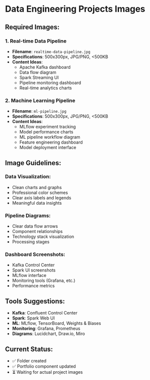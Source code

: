 # Data Engineering Projects Images

## Required Images:

### 1. **Real-time Data Pipeline**
- **Filename**: `realtime-data-pipeline.jpg`
- **Specifications**: 500x300px, JPG/PNG, <500KB
- **Content Ideas**:
  - Apache Kafka dashboard
  - Data flow diagram
  - Spark Streaming UI
  - Pipeline monitoring dashboard
  - Real-time analytics charts

### 2. **Machine Learning Pipeline**
- **Filename**: `ml-pipeline.jpg`
- **Specifications**: 500x300px, JPG/PNG, <500KB
- **Content Ideas**:
  - MLflow experiment tracking
  - Model performance charts
  - ML pipeline workflow diagram
  - Feature engineering dashboard
  - Model deployment interface

## Image Guidelines:

### **Data Visualization:**
- Clean charts and graphs
- Professional color schemes
- Clear axis labels and legends
- Meaningful data insights

### **Pipeline Diagrams:**
- Clear data flow arrows
- Component relationships
- Technology stack visualization
- Processing stages

### **Dashboard Screenshots:**
- Kafka Control Center
- Spark UI screenshots
- MLflow interface
- Monitoring tools (Grafana, etc.)
- Performance metrics

## Tools Suggestions:
- **Kafka**: Confluent Control Center
- **Spark**: Spark Web UI
- **ML**: MLflow, TensorBoard, Weights & Biases
- **Monitoring**: Grafana, Prometheus
- **Diagrams**: Lucidchart, Draw.io, Miro

## Current Status:
- ✅ Folder created
- ✅ Portfolio component updated
- ⏳ Waiting for actual project images